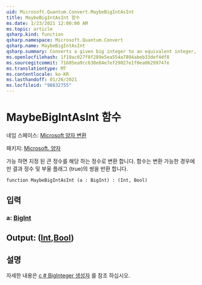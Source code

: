 ```yaml
---
uid: Microsoft.Quantum.Convert.MaybeBigIntAsInt
title: MaybeBigIntAsInt 함수
ms.date: 1/23/2021 12:00:00 AM
ms.topic: article
qsharp.kind: function
qsharp.namespace: Microsoft.Quantum.Convert
qsharp.name: MaybeBigIntAsInt
qsharp.summary: Converts a given big integer to an equivalent integer, if possible. The function returns a pair of the resulting integer and a Boolean flag which is true, if and only if the conversion was possible.
ms.openlocfilehash: 1f10ac027f8f289e5ea554a7804abeb33def4df8
ms.sourcegitcommit: 71605ea9cc630e84e7ef29027e1f0ea06299747e
ms.translationtype: MT
ms.contentlocale: ko-KR
ms.lasthandoff: 01/26/2021
ms.locfileid: "98832755"
---
```

# <a name="maybebigintasint-function"></a>MaybeBigIntAsInt 함수

네임 스페이스: [Microsoft 양자 변환](xref:Microsoft.Quantum.Convert)

패키지: [Microsoft. 양자](https://nuget.org/packages/Microsoft.Quantum.QSharp.Core)


가능 하면 지정 된 큰 정수를 해당 하는 정수로 변환 합니다.
함수는 변환 가능한 경우에만 결과 정수 및 부울 플래그 (true)의 쌍을 반환 합니다.

```qsharp
function MaybeBigIntAsInt (a : BigInt) : (Int, Bool)
```


## <a name="input"></a>입력

### <a name="a--bigint"></a>a: [BigInt](xref:microsoft.quantum.lang-ref.bigint)





## <a name="output--intbool"></a>Output: ([Int](xref:microsoft.quantum.lang-ref.int),[Bool](xref:microsoft.quantum.lang-ref.bool))



## <a name="remarks"></a>설명

자세한 내용은 [c # BigInteger 생성자](https://docs.microsoft.com/dotnet/api/system.numerics.biginteger.-ctor?view=netframework-4.7.2#System_Numerics_BigInteger__ctor_System_Int64_) 를 참조 하십시오.